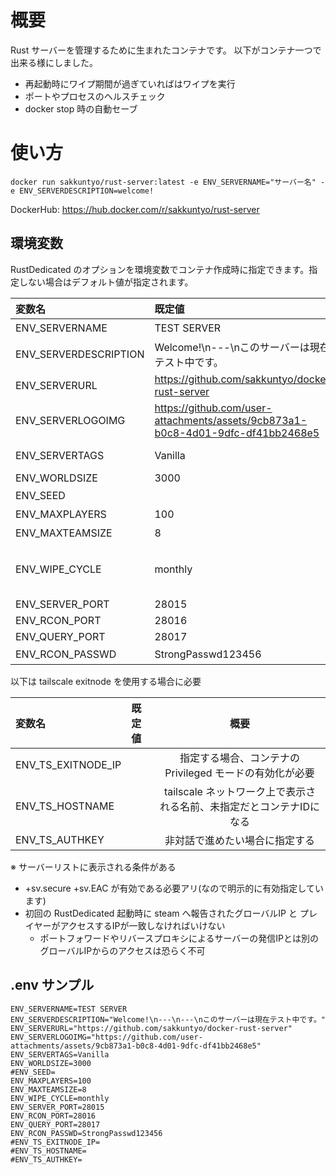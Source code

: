 # 概要

Rust サーバーを管理するために生まれたコンテナです。
以下がコンテナ一つで出来る様にしました。

- 再起動時にワイプ期間が過ぎていればはワイプを実行
- ポートやプロセスのヘルスチェック
- docker stop 時の自動セーブ

# 使い方

```
docker run sakkuntyo/rust-server:latest -e ENV_SERVERNAME="サーバー名" -e ENV_SERVERDESCRIPTION=welcome!
```

DockerHub: https://hub.docker.com/r/sakkuntyo/rust-server

## 環境変数
RustDedicated のオプションを環境変数でコンテナ作成時に指定できます。指定しない場合はデフォルト値が指定されます。

|変数名|既定値|概要|
|:-|:-|:-:|
|ENV_SERVERNAME|TEST SERVER|サーバーリストに表示される|
|ENV_SERVERDESCRIPTION|Welcome!\n---\nこのサーバーは現在テスト中です。|ここで指定した文字の末尾にワイプ予定時刻も記載される|
|ENV_SERVERURL|https://github.com/sakkuntyo/docker-rust-server| Discord のリンクやHPに置き換える |
|ENV_SERVERLOGOIMG|https://github.com/user-attachments/assets/9cb873a1-b0c8-4d01-9dfc-df41bb2468e5||
|ENV_SERVERTAGS|Vanilla|https://wiki.facepunch.com/rust/server-browser-tags|
|ENV_WORLDSIZE|3000|3000 - 6000|
|ENV_SEED||未指定では初回起動時のunixtime|
|ENV_MAXPLAYERS|100|サーバー最大人数|
|ENV_MAXTEAMSIZE|8|パーティ最大人数|
|ENV_WIPE_CYCLE|monthly|monthly<br>bi-weekly<br>weekly<br>daily|
|ENV_SERVER_PORT|28015||
|ENV_RCON_PORT|28016||
|ENV_QUERY_PORT|28017||
|ENV_RCON_PASSWD|StrongPasswd123456|既定値は非推奨|

以下は tailscale exitnode を使用する場合に必要

|変数名|既定値|概要|
|:-|:-|:-:|
|ENV_TS_EXITNODE_IP||指定する場合、コンテナの Privileged モードの有効化が必要|
|ENV_TS_HOSTNAME||tailscale ネットワーク上で表示される名前、未指定だとコンテナIDになる|
|ENV_TS_AUTHKEY||非対話で進めたい場合に指定する|

※ サーバーリストに表示される条件がある
- +sv.secure +sv.EAC が有効である必要アリ(なので明示的に有効指定しています)
- 初回の RustDedicated 起動時に steam へ報告されたグローバルIP と プレイヤーがアクセスするIPが一致しなければいけない
  - ポートフォワードやリバースプロキシによるサーバーの発信IPとは別のグローバルIPからのアクセスは恐らく不可

## .env サンプル

```
ENV_SERVERNAME=TEST SERVER
ENV_SERVERDESCRIPTION="Welcome!\n---\n---\nこのサーバーは現在テスト中です。"
ENV_SERVERURL="https://github.com/sakkuntyo/docker-rust-server"
ENV_SERVERLOGOIMG="https://github.com/user-attachments/assets/9cb873a1-b0c8-4d01-9dfc-df41bb2468e5"
ENV_SERVERTAGS=Vanilla
ENV_WORLDSIZE=3000
#ENV_SEED=
ENV_MAXPLAYERS=100
ENV_MAXTEAMSIZE=8
ENV_WIPE_CYCLE=monthly
ENV_SERVER_PORT=28015
ENV_RCON_PORT=28016
ENV_QUERY_PORT=28017
ENV_RCON_PASSWD=StrongPasswd123456
#ENV_TS_EXITNODE_IP=
#ENV_TS_HOSTNAME=
#ENV_TS_AUTHKEY=
```
